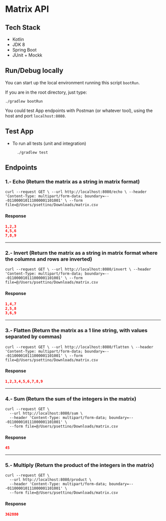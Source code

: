 # Matrix API

## Tech Stack

* Kotlin
* JDK 8
* Spring Boot
* JUnit + Mockk

## Run/Debug locally
You can start up the local environment running this script `bootRun`.

If you are in the root directory, just type:
```
./gradlew bootRun
``` 
You could test App endpoints with Postman (or whatever tool), using the host and port `localhost:8080`.

## Test App

* To run all tests (unit and integration)

        ./gradlew test

## Endpoints

### 1.- Echo (Return the matrix as a string in matrix format)

`curl --request GET \
--url http://localhost:8080/echo \
--header 'Content-Type: multipart/form-data; boundary=---011000010111000001101001' \
--form file=@/Users/psettino/Downloads/matrix.csv`

#### Response

```json
1,2,3
4,5,6
7,8,9
```

---

### 2.- Invert (Return the matrix as a string in matrix format where the columns and rows are inverted)

`curl --request GET \
--url http://localhost:8080/invert \
--header 'Content-Type: multipart/form-data; boundary=---011000010111000001101001' \
--form file=@/Users/psettino/Downloads/matrix.csv`

#### Response

```json
1,4,7
2,5,8
3,6,9
```

---
### 3.- Flatten (Return the matrix as a 1 line string, with values separated by commas)

`curl --request GET \
--url http://localhost:8080/flatten \
--header 'Content-Type: multipart/form-data; boundary=---011000010111000001101001' \
--form file=@/Users/psettino/Downloads/matrix.csv`

#### Response

```json
1,2,3,4,5,6,7,8,9
```

---

### 4.- Sum (Return the sum of the integers in the matrix)

```
curl --request GET \
  --url http://localhost:8080/sum \
  --header 'Content-Type: multipart/form-data; boundary=---011000010111000001101001' \
  --form file=@/Users/psettino/Downloads/matrix.csv
```

#### Response

```json
45
```

---

### 5.- Multiply (Return the product of the integers in the matrix)


```
curl --request GET \
  --url http://localhost:8080/product \
  --header 'Content-Type: multipart/form-data; boundary=---011000010111000001101001' \
  --form file=@/Users/psettino/Downloads/matrix.csv
```

#### Response

```json
362880
```

